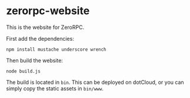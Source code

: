 zerorpc-website
===============

This is the website for ZeroRPC.

First add the dependencies:

    npm install mustache underscore wrench

Then build the website:

    node build.js

The build is located in `bin`. This can be deployed on dotCloud, or you can simply copy the static assets in `bin/www`.